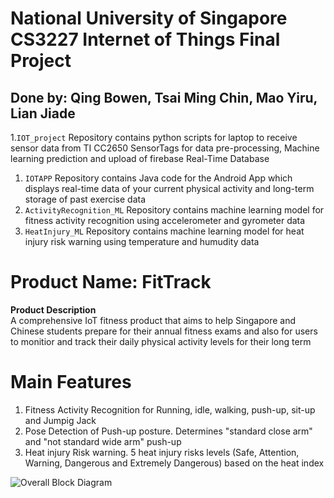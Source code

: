 # National University of Singapore CS3227 Internet of Things Final Project
## Done by: Qing Bowen, Tsai Ming Chin, Mao Yiru, Lian Jiade


1.`IOT_project` Repository contains python scripts for laptop to receive sensor data from TI CC2650 SensorTags for data pre-processing, Machine learning prediction and upload of firebase Real-Time Database 
1. `IOTAPP` Repository contains Java code for the Android App which displays real-time data of your current physical activity and long-term storage of past exercise data 
1. `ActivityRecognition_ML` Repository contains machine learning model for fitness activity recognition using accelerometer and gyrometer data 
1. `HeatInjury_ML` Repository contains machine learning model for heat injury risk warning using temperature and humudity data 

# Product Name: FitTrack
**Product Description**<br />
A comprehensive IoT fitness product that aims to help Singapore and Chinese students prepare for their annual fitness exams and also for users to monitior and track their daily physical activity levels for their long term

# Main Features
1. Fitness Activity Recognition for Running, idle, walking, push-up, sit-up and Jumpig Jack
1. Pose Detection of Push-up posture. Determines "standard close arm" and "not standard wide arm" push-up
1. Heat injury Risk warning. 5 heat injury risks levels (Safe, Attention, Warning, Dangerous and Extremely Dangerous) based on the heat index


![Overall Block Diagram](overall.png)



